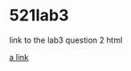 # 521lab3

link to the lab3 question 2 html

[a link](https://sabrinatkk.github.io/521lab3/lab3_Q2practice.html)
